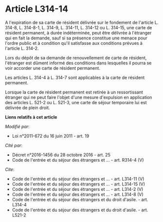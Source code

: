 # Article L314-14

A l'expiration de sa carte de résident délivrée sur le fondement de l'article L. 314-8, L. 314-8-1, L. 314-9, L. 314-11, L.
314-12 ou L. 314-15, une carte de résident permanent, à durée indéterminée, peut être délivrée à l'étranger qui en fait la
demande, sauf si sa présence constitue une menace pour l'ordre public et à condition qu'il satisfasse aux conditions prévues
à l'article L. 314-2. 

Lors du dépôt de sa demande de renouvellement de carte de résident, l'étranger est dûment informé des conditions dans
lesquelles il pourra se voir accorder une carte de résident permanent. 

Les articles L. 314-4 à L. 314-7 sont applicables à la carte de résident permanent. 

Lorsque la carte de résident permanent est retirée à un ressortissant étranger qui ne peut faire l'objet d'une mesure
d'expulsion en application des articles L. 521-2 ou L. 521-3, une carte de séjour temporaire lui est délivrée de plein droit.

**Liens relatifs à cet article**

_Modifié par_:

  - Loi n°2011-672 du 16 juin 2011 - art. 19

_Cité par_:

  - Décret n°2016-1456 du 28 octobre 2016 - art. 25
  - Code de l'entrée et du séjour des étrangers et ... - art. R314-4 (V)

_Cite_:

  - Code de l'entrée et du séjour des étrangers et ... - art. L314-11 (V)
  - Code de l'entrée et du séjour des étrangers et ... - art. L314-15 (V)
  - Code de l'entrée et du séjour des étrangers et ... - art. L314-2 (V)
  - Code de l'entrée et du séjour des étrangers et ... - art. L314-8 (V)
  - Code de l'entrée et du séjour des étrangers et du droit d'asile. - art. L314-4
  - Code de l'entrée et du séjour des étrangers et du droit d'asile. - art. L521-2
